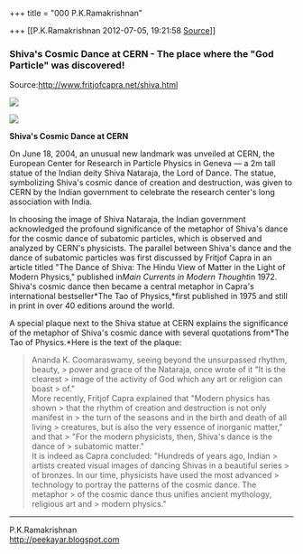 +++
title = "000 P.K.Ramakrishnan"

+++
[[P.K.Ramakrishnan	2012-07-05, 19:21:58 [Source](https://groups.google.com/g/samskrita/c/mqtzJZCzCEc)]]



  

### Shiva's Cosmic Dance at CERN - The place where the "God Particle" was discovered!

Source:<http://www.fritjofcapra.net/shiva.html>  
  
![](https://ci5.googleusercontent.com/proxy/aXlUwcBa8N-TzEyLjx7n6UqVUgmoQ2ulps3czgN512YZ8-ERwqd2H_151FzB7VImolHzQL-j8h0wQ2ESjODk=s0-d-e1-ft#http://www.fritjofcapra.net/shiva_statue.jpg)
        
![](https://ci6.googleusercontent.com/proxy/WsJOgeQdcRIHVwHdI7Qy42tBpImkjDIWFPh53pmNcgv3H5Wv2ZWuMLMwNoDnMAah152Ha508q4_03naLvB1m=s0-d-e1-ft#http://www.fritjofcapra.net/shiva_shadow.jpg)  
  

**Shiva's Cosmic Dance at CERN**

On June 18, 2004, an unusual new landmark was unveiled at CERN, the European Center for Research in Particle Physics in Geneva — a 2m tall statue of the Indian deity Shiva Nataraja, the Lord of Dance. The statue, symbolizing Shiva's cosmic dance of creation and destruction, was given to CERN by the Indian government to celebrate the research center's long association with India.

In choosing the image of Shiva Nataraja, the Indian government acknowledged the profound significance of the metaphor of Shiva's dance for the cosmic dance of subatomic particles, which is observed and analyzed by CERN's physicists. The parallel between Shiva's dance and the dance of subatomic particles was first discussed by Fritjof Capra in an article titled "The Dance of Shiva: The Hindu View of Matter in the Light of Modern Physics," published in*Main Currents in Modern Thought*in 1972. Shiva's cosmic dance then became a central metaphor in Capra's international bestseller*The Tao of Physics,*first published in 1975 and still in print in over 40 editions around the world.

A special plaque next to the Shiva statue at CERN explains the significance of the metaphor of Shiva's cosmic dance with several quotations from*The Tao of Physics.*Here is the text of the plaque:

> Ananda K. Coomaraswamy, seeing beyond the unsurpassed rhythm, beauty, > power and grace of the Nataraja, once wrote of it "It is the clearest > image of the activity of God which any art or religion can boast > of."  
> More recently, Fritjof Capra explained that "Modern physics has shown > that the rhythm of creation and destruction is not only manifest in > the turn of the seasons and in the birth and death of all living > creatures, but is also the very essence of inorganic matter," and that > "For the modern physicists, then, Shiva's dance is the dance of > subatomic matter."  
> It is indeed as Capra concluded: "Hundreds of years ago, Indian > artists created visual images of dancing Shivas in a beautiful series > of bronzes. In our time, physicists have used the most advanced > technology to portray the patterns of the cosmic dance. The metaphor > of the cosmic dance thus unifies ancient mythology, religious art and > modern physics."

  

  

  

  



-----------------------------------  
P.K.Ramakrishnan  
<http://peekayar.blogspot.com>

